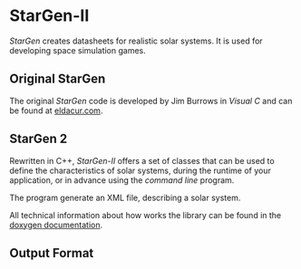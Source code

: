 # StarGen-II

*StarGen* creates datasheets for realistic solar systems. It is used for developing space simulation games.

## Original StarGen

The original *StarGen* code is developed by Jim Burrows in *Visual C* and can be found at [eldacur.com](https://eldacur.com/~brons/NerdCorner/StarGen/StarGen.hmtl).

## StarGen 2

Rewritten in C++, *StarGen-II* offers a set of classes that can be used to define the characteristics of solar systems, during the runtime of your application, or in advance using the *command line* program.

The program generate an XML file, describing a solar system.

All technical information about how works the library can be found in the [doxygen documentation](https://sphinkie.github.io/StarGen-II/doxygen/html/index.html).


## Output Format





